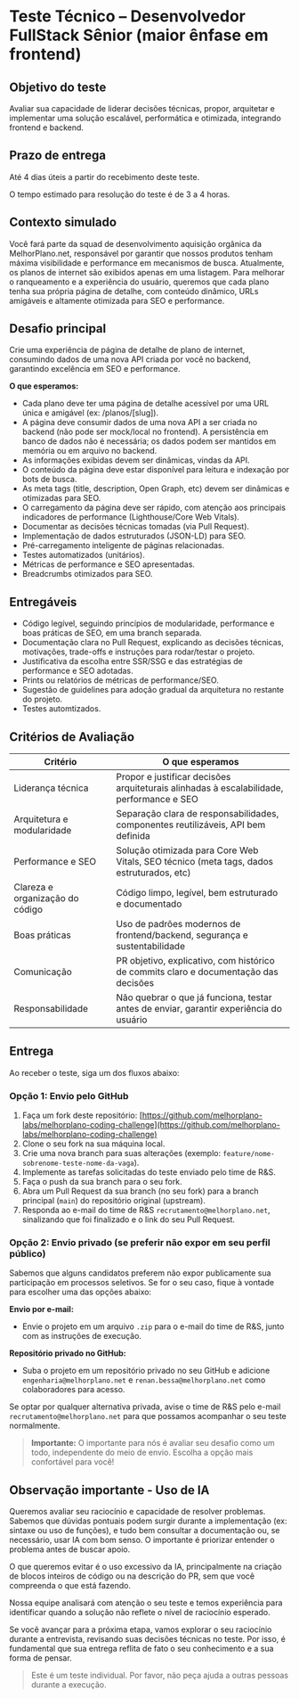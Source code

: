 # Teste Técnico – Desenvolvedor FullStack Sênior (maior ênfase em frontend)

## Objetivo do teste

Avaliar sua capacidade de liderar decisões técnicas, propor, arquitetar e implementar uma solução escalável, performática e otimizada, integrando frontend e backend.

## Prazo de entrega

Até 4 dias úteis a partir do recebimento deste teste.

O tempo estimado para resolução do teste é de 3 a 4 horas.

## Contexto simulado

Você fará parte da squad de desenvolvimento aquisição orgânica da MelhorPlano.net, responsável por garantir que nossos produtos tenham máxima visibilidade e performance em mecanismos de busca. Atualmente, os planos de internet são exibidos apenas em uma listagem. Para melhorar o ranqueamento e a experiência do usuário, queremos que cada plano tenha sua própria página de detalhe, com conteúdo dinâmico, URLs amigáveis e altamente otimizada para SEO e performance.

## Desafio principal

Crie uma experiência de página de detalhe de plano de internet, consumindo dados de uma nova API criada por você no backend, garantindo excelência em SEO e performance.

**O que esperamos:**

- Cada plano deve ter uma página de detalhe acessível por uma URL única e amigável (ex: /planos/[slug]).
- A página deve consumir dados de uma nova API a ser criada no backend (não pode ser mock/local no frontend). A persistência em banco de dados não é necessária; os dados podem ser mantidos em memória ou em arquivo no backend.
- As informações exibidas devem ser dinâmicas, vindas da API.
- O conteúdo da página deve estar disponível para leitura e indexação por bots de busca.
- As meta tags (title, description, Open Graph, etc) devem ser dinâmicas e otimizadas para SEO.
- O carregamento da página deve ser rápido, com atenção aos principais indicadores de performance (Lighthouse/Core Web Vitals).
- Documentar as decisões técnicas tomadas (via Pull Request).
- Implementação de dados estruturados (JSON-LD) para SEO.
- Pré-carregamento inteligente de páginas relacionadas.
- Testes automatizados (unitários).
- Métricas de performance e SEO apresentadas.
- Breadcrumbs otimizados para SEO.

## Entregáveis

- Código legível, seguindo princípios de modularidade, performance e boas práticas de SEO, em uma branch separada.
- Documentação clara no Pull Request, explicando as decisões técnicas, motivações, trade-offs e instruções para rodar/testar o projeto.
- Justificativa da escolha entre SSR/SSG e das estratégias de performance e SEO adotadas.
- Prints ou relatórios de métricas de performance/SEO.
- Sugestão de guidelines para adoção gradual da arquitetura no restante do projeto.
- Testes automtizados.

## Critérios de Avaliação

| Critério                        | O que esperamos                                                                          |
| ------------------------------- | ---------------------------------------------------------------------------------------- |
| Liderança técnica               | Propor e justificar decisões arquiteturais alinhadas à escalabilidade, performance e SEO |
| Arquitetura e modularidade      | Separação clara de responsabilidades, componentes reutilizáveis, API bem definida        |
| Performance e SEO               | Solução otimizada para Core Web Vitals, SEO técnico (meta tags, dados estruturados, etc) |
| Clareza e organização do código | Código limpo, legível, bem estruturado e documentado                                     |
| Boas práticas                   | Uso de padrões modernos de frontend/backend, segurança e sustentabilidade                |
| Comunicação                     | PR objetivo, explicativo, com histórico de commits claro e documentação das decisões     |
| Responsabilidade                | Não quebrar o que já funciona, testar antes de enviar, garantir experiência do usuário   |

## Entrega

Ao receber o teste, siga um dos fluxos abaixo:

### Opção 1: Envio pelo GitHub

1. Faça um fork deste repositório: [https://github.com/melhorplano-labs/melhorplano-coding-challenge](https://github.com/melhorplano-labs/melhorplano-coding-challenge)
2. Clone o seu fork na sua máquina local.
3. Crie uma nova branch para suas alterações (exemplo: `feature/nome-sobrenome-teste-nome-da-vaga`).
4. Implemente as tarefas solicitadas do teste enviado pelo time de R&S.
5. Faça o push da sua branch para o seu fork.
6. Abra um Pull Request da sua branch (no seu fork) para a branch principal (`main`) do repositório original (upstream).
7. Responda ao e-mail do time de R&S `recrutamento@melhorplano.net`, sinalizando que foi finalizado e o link do seu Pull Request.

### Opção 2: Envio privado (se preferir não expor em seu perfil público)

Sabemos que alguns candidatos preferem não expor publicamente sua participação em processos seletivos. Se for o seu caso, fique à vontade para escolher uma das opções abaixo:

**Envio por e-mail:**

- Envie o projeto em um arquivo `.zip` para o e-mail do time de R&S, junto com as instruções de execução.

**Repositório privado no GitHub:**

- Suba o projeto em um repositório privado no seu GitHub e adicione `engenharia@melhorplano.net` e `renan.bessa@melhorplano.net` como colaboradores para acesso.

Se optar por qualquer alternativa privada, avise o time de R&S pelo e-mail `recrutamento@melhorplano.net` para que possamos acompanhar o seu teste normalmente.

> **Importante:**
> O importante para nós é avaliar seu desafio como um todo, independente do meio de envio. Escolha a opção mais confortável para você!

## Observação importante - Uso de IA

Queremos avaliar seu raciocínio e capacidade de resolver problemas. Sabemos que dúvidas pontuais podem surgir durante a implementação (ex: sintaxe ou uso de funções), e tudo bem consultar a documentação ou, se necessário, usar IA com bom senso. O importante é priorizar entender o problema antes de buscar apoio.

O que queremos evitar é o uso excessivo da IA, principalmente na criação de blocos inteiros de código ou na descrição do PR, sem que você compreenda o que está fazendo.

Nossa equipe analisará com atenção o seu teste e temos experiência para identificar quando a solução não reflete o nível de raciocínio esperado.

Se você avançar para a próxima etapa, vamos explorar o seu raciocínio durante a entrevista, revisando suas decisões técnicas no teste. Por isso, é fundamental que sua entrega reflita de fato o seu conhecimento e a sua forma de pensar.

> Este é um teste individual. Por favor, não peça ajuda a outras pessoas durante a execução.
